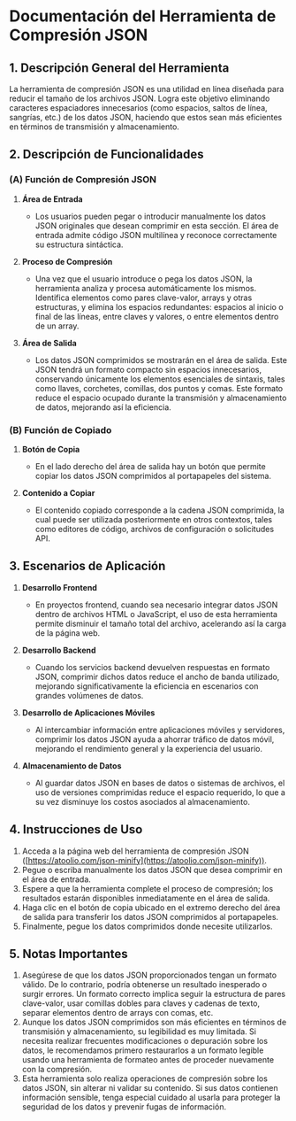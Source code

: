 # Documentación del Herramienta de Compresión JSON

## 1. Descripción General del Herramienta

La herramienta de compresión JSON es una utilidad en línea diseñada para reducir el tamaño de los archivos JSON. Logra este objetivo eliminando caracteres espaciadores innecesarios (como espacios, saltos de línea, sangrías, etc.) de los datos JSON, haciendo que estos sean más eficientes en términos de transmisión y almacenamiento.

## 2. Descripción de Funcionalidades

### (A) Función de Compresión JSON

1. **Área de Entrada**
   * Los usuarios pueden pegar o introducir manualmente los datos JSON originales que desean comprimir en esta sección. El área de entrada admite código JSON multilínea y reconoce correctamente su estructura sintáctica.

2. **Proceso de Compresión**
   * Una vez que el usuario introduce o pega los datos JSON, la herramienta analiza y procesa automáticamente los mismos. Identifica elementos como pares clave-valor, arrays y otras estructuras, y elimina los espacios redundantes: espacios al inicio o final de las líneas, entre claves y valores, o entre elementos dentro de un array.

3. **Área de Salida**
   * Los datos JSON comprimidos se mostrarán en el área de salida. Este JSON tendrá un formato compacto sin espacios innecesarios, conservando únicamente los elementos esenciales de sintaxis, tales como llaves, corchetes, comillas, dos puntos y comas. Este formato reduce el espacio ocupado durante la transmisión y almacenamiento de datos, mejorando así la eficiencia.

### (B) Función de Copiado

1. **Botón de Copia**
   * En el lado derecho del área de salida hay un botón que permite copiar los datos JSON comprimidos al portapapeles del sistema.

2. **Contenido a Copiar**
   * El contenido copiado corresponde a la cadena JSON comprimida, la cual puede ser utilizada posteriormente en otros contextos, tales como editores de código, archivos de configuración o solicitudes API.

## 3. Escenarios de Aplicación

1. **Desarrollo Frontend**
   * En proyectos frontend, cuando sea necesario integrar datos JSON dentro de archivos HTML o JavaScript, el uso de esta herramienta permite disminuir el tamaño total del archivo, acelerando así la carga de la página web.

2. **Desarrollo Backend**
   * Cuando los servicios backend devuelven respuestas en formato JSON, comprimir dichos datos reduce el ancho de banda utilizado, mejorando significativamente la eficiencia en escenarios con grandes volúmenes de datos.

3. **Desarrollo de Aplicaciones Móviles**
   * Al intercambiar información entre aplicaciones móviles y servidores, comprimir los datos JSON ayuda a ahorrar tráfico de datos móvil, mejorando el rendimiento general y la experiencia del usuario.

4. **Almacenamiento de Datos**
   * Al guardar datos JSON en bases de datos o sistemas de archivos, el uso de versiones comprimidas reduce el espacio requerido, lo que a su vez disminuye los costos asociados al almacenamiento.

## 4. Instrucciones de Uso

1. Acceda a la página web del herramienta de compresión JSON ([https://atoolio.com/json-minify](https://atoolio.com/json-minify)).
2. Pegue o escriba manualmente los datos JSON que desea comprimir en el área de entrada.
3. Espere a que la herramienta complete el proceso de compresión; los resultados estarán disponibles inmediatamente en el área de salida.
4. Haga clic en el botón de copia ubicado en el extremo derecho del área de salida para transferir los datos JSON comprimidos al portapapeles.
5. Finalmente, pegue los datos comprimidos donde necesite utilizarlos.

## 5. Notas Importantes

1. Asegúrese de que los datos JSON proporcionados tengan un formato válido. De lo contrario, podría obtenerse un resultado inesperado o surgir errores. Un formato correcto implica seguir la estructura de pares clave-valor, usar comillas dobles para claves y cadenas de texto, separar elementos dentro de arrays con comas, etc.
2. Aunque los datos JSON comprimidos son más eficientes en términos de transmisión y almacenamiento, su legibilidad es muy limitada. Si necesita realizar frecuentes modificaciones o depuración sobre los datos, le recomendamos primero restaurarlos a un formato legible usando una herramienta de formateo antes de proceder nuevamente con la compresión.
3. Esta herramienta solo realiza operaciones de compresión sobre los datos JSON, sin alterar ni validar su contenido. Si sus datos contienen información sensible, tenga especial cuidado al usarla para proteger la seguridad de los datos y prevenir fugas de información.